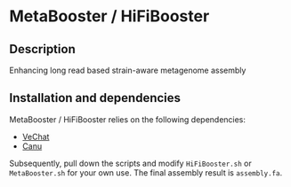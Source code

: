 # MetaBooster / HiFiBooster

## Description
Enhancing long read based strain-aware metagenome assembly


## Installation and dependencies
MetaBooster / HiFiBooster relies on the following dependencies:
- [VeChat](https://github.com/HaploKit/vechat)
- [Canu](https://github.com/marbl/canu)

Subsequently, pull down the scripts and modify `HiFiBooster.sh` or `MetaBooster.sh` for your own use.
The final assembly result is `assembly.fa`.



